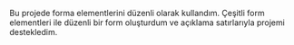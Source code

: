 Bu projede forma elementlerini düzenli olarak kullandım. Çeşitli form elementleri ile düzenli bir form oluşturdum ve açıklama satırlarıyla projemi destekledim.
